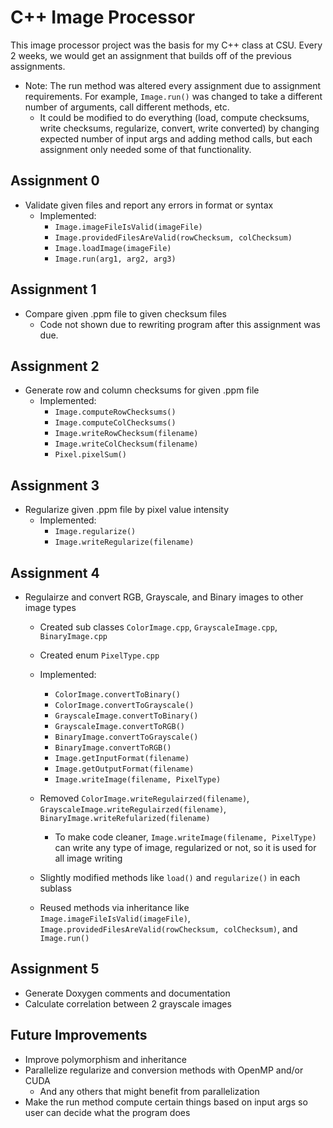 # C++ Image Processor
This image processor project was the basis for my C++ class at CSU. Every 2 weeks, we would get an assignment that builds off of the previous assignments.

- Note: The run method was altered every assignment due to assignment requirements. For example, `Image.run()` was changed to take a different number of arguments, call different methods, etc.
     - It could be modified to do everything (load, compute checksums, write checksums, regularize, convert, write converted) by changing expected number of input args and adding method calls, but each assignment only needed some of that functionality. 

## Assignment 0
- Validate given files and report any errors in format or syntax
    - Implemented:
        - `Image.imageFileIsValid(imageFile)`
        - `Image.providedFilesAreValid(rowChecksum, colChecksum)`
        - `Image.loadImage(imageFile)`
        - `Image.run(arg1, arg2, arg3)`

## Assignment 1
- Compare given .ppm file to given checksum files
    - Code not shown due to rewriting program after this assignment was due. 

## Assignment 2
- Generate row and column checksums for given .ppm file
    - Implemented:
        - `Image.computeRowChecksums()`
        - `Image.computeColChecksums()`
        - `Image.writeRowChecksum(filename)`
        - `Image.writeColChecksum(filename)`
        - `Pixel.pixelSum()`

## Assignment 3
- Regularize given .ppm file by pixel value intensity
    - Implemented:
        - `Image.regularize()`
        - `Image.writeRegularize(filename)`
     
## Assignment 4
- Regulairze and convert RGB, Grayscale, and Binary images to other image types
    - Created sub classes `ColorImage.cpp`, `GrayscaleImage.cpp`, `BinaryImage.cpp`
    - Created enum `PixelType.cpp`
    - Implemented:
         - `ColorImage.convertToBinary()`
      - `ColorImage.convertToGrayscale()`
      - `GrayscaleImage.convertToBinary()`
      - `GrayscaleImage.convertToRGB()`
      - `BinaryImage.convertToGrayscale()`
      - `BinaryImage.convertToRGB()`
      - `Image.getInputFormat(filename)`
      - `Image.getOutputFormat(filename)`
      - `Image.writeImage(filename, PixelType)`
    - Removed `ColorImage.writeRegulairzed(filename)`, `GrayscaleImage.writeRegulairzed(filename)`, `BinaryImage.writeRefularized(filename)`

        - To make code cleaner, `Image.writeImage(filename, PixelType)` can write any type of image, regularized or not, so it is used for all image writing
    - Slightly modified methods like `load()` and `regularize()` in each sublass
    - Reused methods via inheritance like `Image.imageFileIsValid(imageFile)`, `Image.providedFilesAreValid(rowChecksum, colChecksum)`, and `Image.run()`
 
## Assignment 5
- Generate Doxygen comments and documentation
- Calculate correlation between 2 grayscale images
 
## Future Improvements
- Improve polymorphism and inheritance
- Parallelize regularize and conversion methods with OpenMP and/or CUDA
  - And any others that might benefit from parallelization
- Make the run method compute certain things based on input args so user can decide what the program does

          

